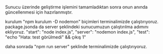 Sunucu üzerinde geliştirme işlemini tamamladıktan sonra onun anında güncellenmesi için hazırlanmıştır.

kurulum "npm kurulum -D nodemon" biçimleri terminalimizde çalıştırıyoruz.
package.jsonda da server şeklindeki sunucumuzun çalıştırılma adımını ekliyoruz. 
	"start": "node index.js", 
	"server": "nodemon index.js", 
	"test": "echo "Hata: test görülmedi" && çıkış 1"

daha sonrada
	"npm run server" şeklinde terminalimizde çalıştırıyoruz.
